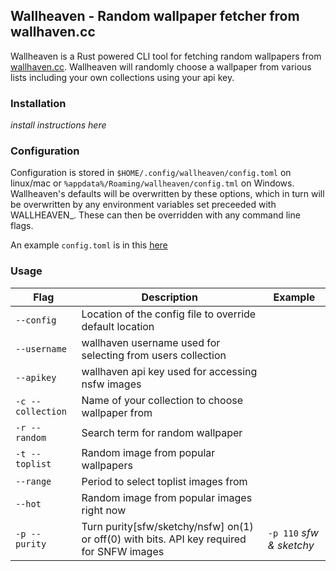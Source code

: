 ## Wallheaven - Random wallpaper fetcher from wallhaven.cc

Wallheaven is a Rust powered CLI tool for fetching random wallpapers from [wallhaven.cc](https://wallhaven.cc/). Wallheaven will randomly choose a wallpaper from various lists including your own collections using your api key.

### Installation

_install instructions here_

### Configuration 

Configuration is stored in `$HOME/.config/wallheaven/config.toml` on linux/mac or `%appdata%/Roaming/wallheaven/config.tml` on Windows. Wallheaven's defaults will be overwritten by these options, which in turn will be overwritten by any environment variables set preceeded with WALLHEAVEN_. These can then be overridden with any command line flags.

An example `config.toml` is in this [here](http://github.com)

### Usage

| Flag | Description | Example |
| --- | --- | --- |
| `--config` | Location of the config file to override default location ||
| `--username` | wallhaven username used for selecting from users collection ||
| `--apikey` | wallhaven api key used for accessing nsfw images ||
| `-c --collection` | Name of your collection to choose wallpaper from |  |
| `-r --random` | Search term for random wallpaper | |
| `-t --toplist` | Random image from popular wallpapers | |
| `--range` | Period to select toplist images from ||
| `--hot` | Random image from popular images right now | |
| `-p --purity` | Turn purity[sfw/sketchy/nsfw] on(1) or off(0) with bits. API key required for SNFW images | `-p 110` _sfw & sketchy_ |


